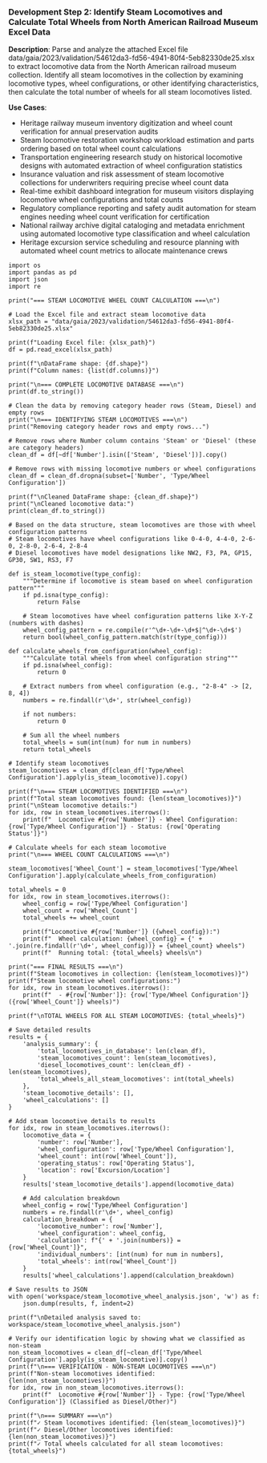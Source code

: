 ### Development Step 2: Identify Steam Locomotives and Calculate Total Wheels from North American Railroad Museum Excel Data

**Description**: Parse and analyze the attached Excel file data/gaia/2023/validation/54612da3-fd56-4941-80f4-5eb82330de25.xlsx to extract locomotive data from the North American railroad museum collection. Identify all steam locomotives in the collection by examining locomotive types, wheel configurations, or other identifying characteristics, then calculate the total number of wheels for all steam locomotives listed.

**Use Cases**:
- Heritage railway museum inventory digitization and wheel count verification for annual preservation audits
- Steam locomotive restoration workshop workload estimation and parts ordering based on total wheel count calculations
- Transportation engineering research study on historical locomotive designs with automated extraction of wheel configuration statistics
- Insurance valuation and risk assessment of steam locomotive collections for underwriters requiring precise wheel count data
- Real-time exhibit dashboard integration for museum visitors displaying locomotive wheel configurations and total counts
- Regulatory compliance reporting and safety audit automation for steam engines needing wheel count verification for certification
- National railway archive digital cataloging and metadata enrichment using automated locomotive type classification and wheel calculation
- Heritage excursion service scheduling and resource planning with automated wheel count metrics to allocate maintenance crews

```
import os
import pandas as pd
import json
import re

print("=== STEAM LOCOMOTIVE WHEEL COUNT CALCULATION ===\n")

# Load the Excel file and extract steam locomotive data
xlsx_path = "data/gaia/2023/validation/54612da3-fd56-4941-80f4-5eb82330de25.xlsx"

print(f"Loading Excel file: {xlsx_path}")
df = pd.read_excel(xlsx_path)

print(f"\nDataFrame shape: {df.shape}")
print(f"Column names: {list(df.columns)}")

print("\n=== COMPLETE LOCOMOTIVE DATABASE ===\n") 
print(df.to_string())

# Clean the data by removing category header rows (Steam, Diesel) and empty rows
print("\n=== IDENTIFYING STEAM LOCOMOTIVES ===\n")
print("Removing category header rows and empty rows...")

# Remove rows where Number column contains 'Steam' or 'Diesel' (these are category headers)
clean_df = df[~df['Number'].isin(['Steam', 'Diesel'])].copy()

# Remove rows with missing locomotive numbers or wheel configurations
clean_df = clean_df.dropna(subset=['Number', 'Type/Wheel Configuration'])

print(f"\nCleaned DataFrame shape: {clean_df.shape}")
print("\nCleaned locomotive data:")
print(clean_df.to_string())

# Based on the data structure, steam locomotives are those with wheel configuration patterns
# Steam locomotives have wheel configurations like 0-4-0, 4-4-0, 2-6-0, 2-8-0, 2-6-4, 2-8-4
# Diesel locomotives have model designations like NW2, F3, PA, GP15, GP30, SW1, RS3, F7

def is_steam_locomotive(type_config):
    """Determine if locomotive is steam based on wheel configuration pattern"""
    if pd.isna(type_config):
        return False
    
    # Steam locomotives have wheel configuration patterns like X-Y-Z (numbers with dashes)
    wheel_config_pattern = re.compile(r'^\d+-\d+-\d+$|^\d+-\d+$')
    return bool(wheel_config_pattern.match(str(type_config)))

def calculate_wheels_from_configuration(wheel_config):
    """Calculate total wheels from wheel configuration string"""
    if pd.isna(wheel_config):
        return 0
    
    # Extract numbers from wheel configuration (e.g., "2-8-4" -> [2, 8, 4])
    numbers = re.findall(r'\d+', str(wheel_config))
    
    if not numbers:
        return 0
    
    # Sum all the wheel numbers
    total_wheels = sum(int(num) for num in numbers)
    return total_wheels

# Identify steam locomotives
steam_locomotives = clean_df[clean_df['Type/Wheel Configuration'].apply(is_steam_locomotive)].copy()

print(f"\n=== STEAM LOCOMOTIVES IDENTIFIED ===\n")
print(f"Total steam locomotives found: {len(steam_locomotives)}")
print("\nSteam locomotive details:")
for idx, row in steam_locomotives.iterrows():
    print(f"  Locomotive #{row['Number']} - Wheel Configuration: {row['Type/Wheel Configuration']} - Status: {row['Operating Status']}")

# Calculate wheels for each steam locomotive
print("\n=== WHEEL COUNT CALCULATIONS ===\n")

steam_locomotives['Wheel_Count'] = steam_locomotives['Type/Wheel Configuration'].apply(calculate_wheels_from_configuration)

total_wheels = 0
for idx, row in steam_locomotives.iterrows():
    wheel_config = row['Type/Wheel Configuration']
    wheel_count = row['Wheel_Count']
    total_wheels += wheel_count
    
    print(f"Locomotive #{row['Number']} ({wheel_config}):")
    print(f"  Wheel calculation: {wheel_config} = {' + '.join(re.findall(r'\d+', wheel_config))} = {wheel_count} wheels")
    print(f"  Running total: {total_wheels} wheels\n")

print("=== FINAL RESULTS ===\n")
print(f"Steam locomotives in collection: {len(steam_locomotives)}")
print(f"Steam locomotive wheel configurations:")
for idx, row in steam_locomotives.iterrows():
    print(f"  - #{row['Number']}: {row['Type/Wheel Configuration']} ({row['Wheel_Count']} wheels)")

print(f"\nTOTAL WHEELS FOR ALL STEAM LOCOMOTIVES: {total_wheels}")

# Save detailed results
results = {
    'analysis_summary': {
        'total_locomotives_in_database': len(clean_df),
        'steam_locomotives_count': len(steam_locomotives),
        'diesel_locomotives_count': len(clean_df) - len(steam_locomotives),
        'total_wheels_all_steam_locomotives': int(total_wheels)
    },
    'steam_locomotive_details': [],
    'wheel_calculations': []
}

# Add steam locomotive details to results
for idx, row in steam_locomotives.iterrows():
    locomotive_data = {
        'number': row['Number'],
        'wheel_configuration': row['Type/Wheel Configuration'],
        'wheel_count': int(row['Wheel_Count']),
        'operating_status': row['Operating Status'],
        'location': row['Excursion/Location']
    }
    results['steam_locomotive_details'].append(locomotive_data)
    
    # Add calculation breakdown
    wheel_config = row['Type/Wheel Configuration']
    numbers = re.findall(r'\d+', wheel_config)
    calculation_breakdown = {
        'locomotive_number': row['Number'],
        'wheel_configuration': wheel_config,
        'calculation': f"{' + '.join(numbers)} = {row['Wheel_Count']}",
        'individual_numbers': [int(num) for num in numbers],
        'total_wheels': int(row['Wheel_Count'])
    }
    results['wheel_calculations'].append(calculation_breakdown)

# Save results to JSON
with open('workspace/steam_locomotive_wheel_analysis.json', 'w') as f:
    json.dump(results, f, indent=2)

print(f"\nDetailed analysis saved to: workspace/steam_locomotive_wheel_analysis.json")

# Verify our identification logic by showing what we classified as non-steam
non_steam_locomotives = clean_df[~clean_df['Type/Wheel Configuration'].apply(is_steam_locomotive)].copy()
print(f"\n=== VERIFICATION - NON-STEAM LOCOMOTIVES ===\n")
print(f"Non-steam locomotives identified: {len(non_steam_locomotives)}")
for idx, row in non_steam_locomotives.iterrows():
    print(f"  Locomotive #{row['Number']} - Type: {row['Type/Wheel Configuration']} (Classified as Diesel/Other)")

print(f"\n=== SUMMARY ===\n")
print(f"✓ Steam locomotives identified: {len(steam_locomotives)}")
print(f"✓ Diesel/Other locomotives identified: {len(non_steam_locomotives)}")
print(f"✓ Total wheels calculated for all steam locomotives: {total_wheels}")
```